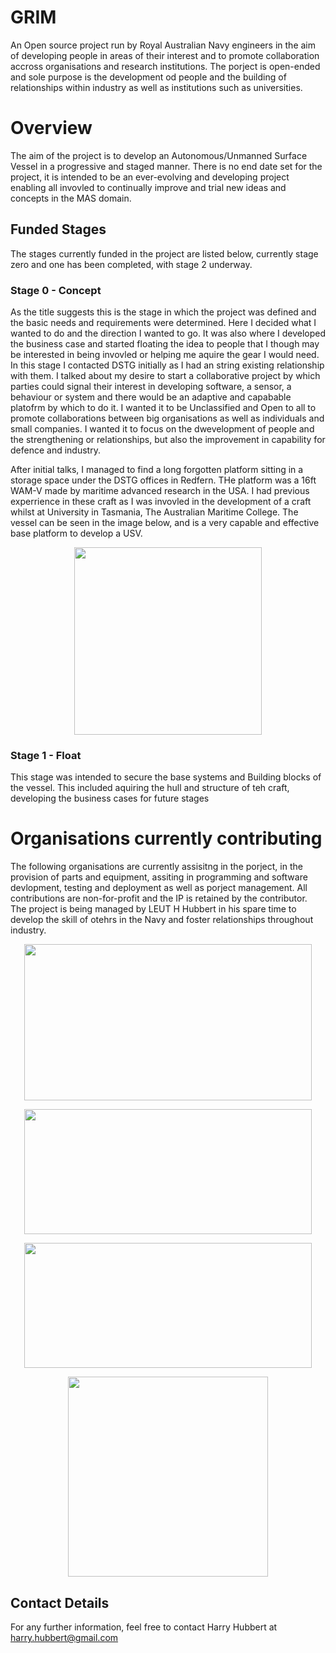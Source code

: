 # GRIM
An Open source project run by Royal Australian Navy engineers in the aim of developing people in areas of their interest and to promote collaboration accross organisations and research institutions. The porject is open-ended and sole purpose is the development od people and the building of relationships within industry as well as institutions such as universities. 

# Overview
The aim of the project is to develop an Autonomous/Unmanned Surface Vessel in a progressive and staged manner. There is no end date set for the project, it is intended to be an ever-evolving and developing project enabling all invovled to continually improve and trial new ideas and concepts in the MAS domain. 

## Funded Stages
The stages currently funded in the project are listed below, currently stage zero and one has been completed, with stage 2 underway. 

### Stage 0 - Concept
As the title suggests this is the stage in which the project was defined and the basic needs and requirements were determined. Here I decided what I wanted to do and the direction I wanted to go. It was also where I developed the business case and started floating the idea to people that I though may be interested in being invovled or helping me aquire the gear I would need. In this stage I contacted DSTG initially as I had an string existing relationship with them. I talked about my desire to start a collaborative project by which parties could signal their interest in developing software, a sensor, a behaviour or system and there would be an adaptive and capabable platofrm by which to do it. I wanted it to be Unclassified and Open to all to promote collaborations between big organisations as well as individuals and small companies. I wanted it to focus on the dwevelopment of people and the strengthening or relationships, but also the improvement in capability for defence and industry. 

After initial talks, I managed to find a long forgotten platform sitting in a storage space under the DSTG offices in Redfern. THe platform was a 16ft WAM-V made by maritime advanced research in the USA. I had previous experrience in these craft as I was invovled in the development of a craft whilst at University in Tasmania, The Australian Maritime College. The vessel can be seen in the image below, and is a very capable and effective base platform to develop a USV. 
<p align="center">
  <img width="300" height="300" src="https://images.marinelink.com/images/maritime/w300h300c/wamv-usv-photo-marine-advanced-88937.jpg">
</p>

### Stage 1 - Float
This stage was intended to secure the base systems and Building blocks of the vessel. This included aquiring the hull and structure of teh craft, developing the business cases for future stages

# Organisations currently contributing
The following organisations are currently assisitng in the porject, in the provision of parts and equipment, assiting in programming and software devlopment, testing and deployment as well as porject management. All contributions are non-for-profit and the IP is retained by the contributor. The project is being managed by LEUT H Hubbert in his spare time to develop the skill of otehrs in the Navy and foster relationships throughout industry. 

<p align="center">
  <img width="460" height="250" src="http://news.navy.gov.au/images/cache/746x497/crop/images%7Ccms-image-000005282.jpg">
</p>
<p align="center">
  <img width="460" height="200" src="https://upload.wikimedia.org/wikipedia/commons/thumb/4/43/Thales.svg/2000px-Thales.svg.png">
</p>
<p align="center">
  <img width="460" height="200" src="http://www.flinders.edu.au/science_engineering/fms/School_ENVR/images/Environmental_Health/NSCEH-images/Flinders%20Logo.jpg">
</p>
<p align="center">
  <img width="320" height="320" src="https://pbs.twimg.com/profile_images/791416563555454977/QzRGG7aA_400x400.jpg">
</p>

## Contact Details
For any further information, feel free to contact Harry Hubbert at harry.hubbert@gmail.com 
